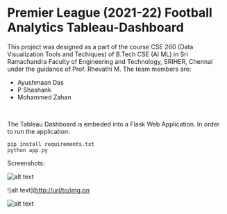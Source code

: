 # Premier League (2021-22) Football Analytics Tableau-Dashboard

This project was designed as a part of the course CSE 260 (Data Visualization Tools and Techiques) of B.Tech CSE (AI ML) in Sri Ramachandra Faculty of Engineering and Technology, SRIHER, Chennai under the guidance of Prof. Rhevathi M.
The team members are:
- Ayushmaan Das
- P Shashank
- Mohammed Zahan

<br>

The Tableau Dashboard is embeded into a Flask Web Application. In order to run the application:
```
pip install requirements.txt
python app.py
```

Screenshots:

![alt text](https://drive.google.com/file/d/1jmIFAj21AgZ0aDtTyuZCWRNZtIdb3nhb/view?usp=sharing)

![alt text]([http://url/to/img.pn](https://drive.google.com/file/d/1jrdQHnFI4AU4hWciQj6Uz1YVhp7Sess1/view?usp=sharing)

![alt text](https://drive.google.com/file/d/1k55uMA6JuzpPjqUO-QCgUyJ1YTswsoRN/view?usp=sharing)



  
